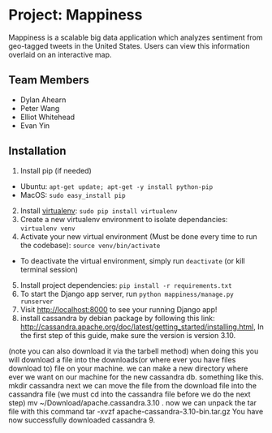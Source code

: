 # Project: Mappiness
Mappiness is a scalable big data application which analyzes sentiment from geo-tagged tweets in the United States. Users can view this information overlaid on an interactive map.


## Team Members
* Dylan Ahearn
* Peter Wang
* Elliot Whitehead
* Evan Yin

## Installation
1. Install pip (if needed)
  * Ubuntu: `apt-get update; apt-get -y install python-pip`
  * MacOS: `sudo easy_install pip`
2. Install [virtualenv](https://virtualenv.pypa.io/en/stable/): `sudo pip install virtualenv`
3. Create a new virtualenv environment to isolate dependancies: `virtualenv venv`
4. Activate your new virtual environment (Must be done every time to run the codebase): `source venv/bin/activate`
  * To deactivate the virtual environment, simply run `deactivate` (or kill terminal session)
5. Install project dependencies: `pip install -r requirements.txt`
6. To start the Django app server, run `python mappiness/manage.py runserver`
7. Visit [http://localhost:8000](https://goo.gl/H8y9c7) to see your running Django app!
8. install cassandra by debian package by following this link: http://cassandra.apache.org/doc/latest/getting_started/installing.html, In the first step of this guide, make sure the version is version 3.10. 

(note you can also download it via the tarbell method)
 when doing this you will download a file into the downloads(or where ever you have files download to) file on your machine. 
we can make a new directory where ever we want on our machine for the new cassandra db.
something like this. mkdir cassandra
next we can move the file from the download file into the cassandra file (we must cd into the cassandra file before we do the next step)
 mv ~/Download/apache.cassandra.3.10 .
now we can unpack the tar file with this command
tar -xvzf apache-cassandra-3.10-bin.tar.gz
You have now successfully downloaded cassandra
9. 
